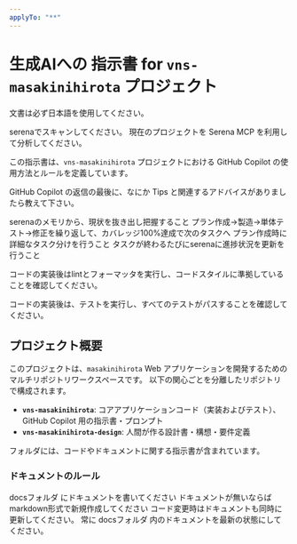 ```yaml
---
applyTo: "**"
---
```


# 生成AIへの 指示書 for `vns-masakinihirota` プロジェクト

文書は必ず日本語を使用してください。

serenaでスキャンしてください。
現在のプロジェクトを Serena MCP を利用して分析してください。

この指示書は、`vns-masakinihirota` プロジェクトにおける GitHub Copilot の使用方法とルールを定義しています。

GitHub Copilot の返信の最後に、なにか Tips と関連するアドバイスがありましたら教えて下さい。

serenaのメモリから、現状を抜き出し把握すること
プラン作成→製造→単体テスト→修正を繰り返して、カバレッジ100%達成で次のタスクへ
プラン作成時に詳細なタスク分けを行うこと
タスクが終わるたびにserenaに進捗状況を更新を行うこと

コードの実装後はlintとフォーマッタを実行し、コードスタイルに準拠していることを確認してください。

コードの実装後は、テストを実行し、すべてのテストがパスすることを確認してください。

## プロジェクト概要

このプロジェクトは、`masakinihirota` Web アプリケーションを開発するためのマルチリポジトリワークスペースです。
以下の関心ごとを分離したリポジトリで構成されます。

- **`vns-masakinihirota`**: コアアプリケーションコード（実装およびテスト）、GitHub Copilot 用の指示書・プロンプト
- **`vns-masakinihirota-design`**: 人間が作る設計書・構想・要件定義

フォルダには、コードやドキュメントに関する指示書が含まれています。

### ドキュメントのルール

docsフォルダ にドキュメントを書いてください
ドキュメントが無いならばmarkdown形式で新規作成してください
コード変更時はドキュメントも同時に更新してください。
常に docsフォルダ 内のドキュメントを最新の状態にしてください。
